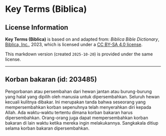 # Key Terms (Biblica)

## License Information

**Key Terms (Biblica)** is based on and adapted from: _Biblica Bible Dictionary_, [Biblica, Inc.](https://www.biblica.com/), 2023, which is licensed under a [CC BY-SA 4.0 license](https://creativecommons.org/licenses/by-sa/4.0/legalcode.en).

This markdown version (created `2025-10-20`) is provided under the same license.



--------------------------------

## Korban bakaran (id: 203485)

Pengorbanan atau persembahan dari hewan jantan atau burung\-burung yang halal yang dipilih oleh manusia untuk dipersembahkan. Seluruh hewan kecuali kulitnya dibakar. Ini merupakan tanda bahwa seseorang yang mempersembahkan korban sepenuhnya telah menyerahkan diri kepada Allah. Ada waktu\-waktu tertentu dimana korban bakaran harus dipersembahkan. Orang\-orang juga dapat mempersembahkan korban bakaran di lain waktu ketika mereka ingin melakukannya. Sangkakala ditiup selama korban bakaran dipersembahkan.


